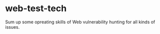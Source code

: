 # web-test-tech

Sum up some opreating skills of Web vulnerability hunting for all kinds of issues. 
